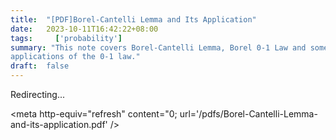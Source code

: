 ```yaml
---
title:  "[PDF]Borel-Cantelli Lemma and Its Application"
date:   2023-10-11T16:42:22+08:00
tags:     ['probability']
summary: "This note covers Borel-Cantelli Lemma, Borel 0-1 Law and some
applications of the 0-1 law."
draft:  false
---
```


Redirecting...

<meta http-equiv="refresh" content="0; url='/pdfs/Borel-Cantelli-Lemma-and-its-application.pdf' />
